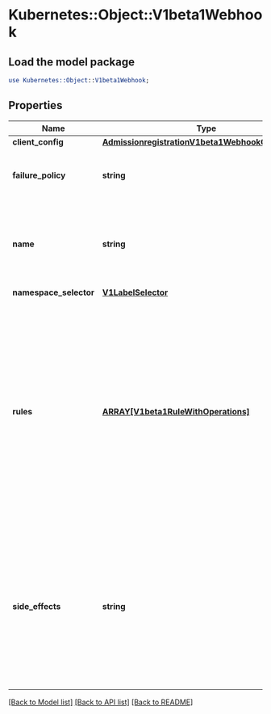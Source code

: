 # Kubernetes::Object::V1beta1Webhook

## Load the model package
```perl
use Kubernetes::Object::V1beta1Webhook;
```

## Properties
Name | Type | Description | Notes
------------ | ------------- | ------------- | -------------
**client_config** | [**AdmissionregistrationV1beta1WebhookClientConfig**](AdmissionregistrationV1beta1WebhookClientConfig.md) |  | 
**failure_policy** | **string** | FailurePolicy defines how unrecognized errors from the admission endpoint are handled - allowed values are Ignore or Fail. Defaults to Ignore. | [optional] 
**name** | **string** | The name of the admission webhook. Name should be fully qualified, e.g., imagepolicy.kubernetes.io, where \&quot;imagepolicy\&quot; is the name of the webhook, and kubernetes.io is the name of the organization. Required. | 
**namespace_selector** | [**V1LabelSelector**](V1LabelSelector.md) |  | [optional] 
**rules** | [**ARRAY[V1beta1RuleWithOperations]**](V1beta1RuleWithOperations.md) | Rules describes what operations on what resources/subresources the webhook cares about. The webhook cares about an operation if it matches _any_ Rule. However, in order to prevent ValidatingAdmissionWebhooks and MutatingAdmissionWebhooks from putting the cluster in a state which cannot be recovered from without completely disabling the plugin, ValidatingAdmissionWebhooks and MutatingAdmissionWebhooks are never called on admission requests for ValidatingWebhookConfiguration and MutatingWebhookConfiguration objects. | [optional] 
**side_effects** | **string** | SideEffects states whether this webhookk has side effects. Acceptable values are: Unknown, None, Some, NoneOnDryRun Webhooks with side effects MUST implement a reconciliation system, since a request may be rejected by a future step in the admission change and the side effects therefore need to be undone. Requests with the dryRun attribute will be auto-rejected if they match a webhook with sideEffects &#x3D;&#x3D; Unknown or Some. Defaults to Unknown. | [optional] 

[[Back to Model list]](../README.md#documentation-for-models) [[Back to API list]](../README.md#documentation-for-api-endpoints) [[Back to README]](../README.md)


